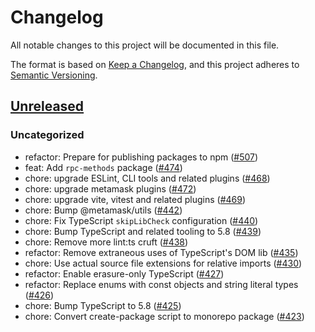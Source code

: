 # Changelog

All notable changes to this project will be documented in this file.

The format is based on [Keep a Changelog](https://keepachangelog.com/en/1.0.0/),
and this project adheres to [Semantic Versioning](https://semver.org/spec/v2.0.0.html).

## [Unreleased]

### Uncategorized

- refactor: Prepare for publishing packages to npm ([#507](https://github.com/MetaMask/ocap-kernel/pull/507))
- feat: Add `rpc-methods` package ([#474](https://github.com/MetaMask/ocap-kernel/pull/474))
- chore: upgrade ESLint, CLI tools and related plugins ([#468](https://github.com/MetaMask/ocap-kernel/pull/468))
- chore: upgrade metamask plugins ([#472](https://github.com/MetaMask/ocap-kernel/pull/472))
- chore: upgrade vite, vitest and related plugins ([#469](https://github.com/MetaMask/ocap-kernel/pull/469))
- chore: Bump @metamask/utils ([#442](https://github.com/MetaMask/ocap-kernel/pull/442))
- chore: Fix TypeScript `skipLibCheck` configuration ([#440](https://github.com/MetaMask/ocap-kernel/pull/440))
- chore: Bump TypeScript and related tooling to 5.8 ([#439](https://github.com/MetaMask/ocap-kernel/pull/439))
- chore: Remove more lint:ts cruft ([#438](https://github.com/MetaMask/ocap-kernel/pull/438))
- refactor: Remove extraneous uses of TypeScript's DOM lib ([#435](https://github.com/MetaMask/ocap-kernel/pull/435))
- chore: Use actual source file extensions for relative imports ([#430](https://github.com/MetaMask/ocap-kernel/pull/430))
- refactor: Enable erasure-only TypeScript ([#427](https://github.com/MetaMask/ocap-kernel/pull/427))
- refactor: Replace enums with const objects and string literal types ([#426](https://github.com/MetaMask/ocap-kernel/pull/426))
- chore: Bump TypeScript to 5.8 ([#425](https://github.com/MetaMask/ocap-kernel/pull/425))
- chore: Convert create-package script to monorepo package ([#423](https://github.com/MetaMask/ocap-kernel/pull/423))

[Unreleased]: https://github.com/MetaMask/ocap-kernel/
